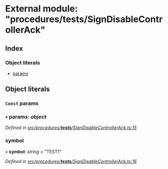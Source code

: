 # External module: "procedures/**tests**/SignDisableControllerAck"

## Index

### Object literals

- [params](_procedures___tests___signdisablecontrollerack_.md#const-params)

## Object literals

### `Const` params

### ▪ **params**: _object_

_Defined in [src/procedures/**tests**/SignDisableControllerAck.ts:15](https://github.com/PolymathNetwork/polymath-sdk/blob/d34930f/src/procedures/__tests__/SignDisableControllerAck.ts#L15)_

### symbol

• **symbol**: _string_ = "TEST1"

_Defined in [src/procedures/**tests**/SignDisableControllerAck.ts:16](https://github.com/PolymathNetwork/polymath-sdk/blob/d34930f/src/procedures/__tests__/SignDisableControllerAck.ts#L16)_
